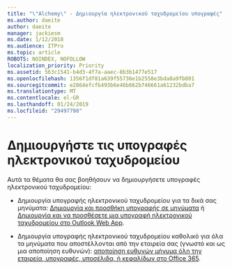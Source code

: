 ```yaml
---
title: "\"Alchemy\" - Δημιουργία ηλεκτρονικού ταχυδρομείου υπογραφές"
ms.author: daeite
author: daeite
manager: jackiesm
ms.date: 1/12/2018
ms.audience: ITPro
ms.topic: article
ROBOTS: NOINDEX, NOFOLLOW
localization_priority: Priority
ms.assetid: 563c1541-b4d3-4f7a-aaec-8b3b1477e517
ms.openlocfilehash: 1356f1df81a639f55736e1b2558e3bda8a9fb801
ms.sourcegitcommit: e2864efcfb493b6e46b662b746661a61232bdba7
ms.translationtype: MT
ms.contentlocale: el-GR
ms.lasthandoff: 01/24/2019
ms.locfileid: "29497798"
---
```

# <a name="create-email-signatures"></a>Δημιουργήστε τις υπογραφές ηλεκτρονικού ταχυδρομείου

Αυτά τα θέματα θα σας βοηθήσουν να δημιουργήσετε υπογραφές ηλεκτρονικού ταχυδρομείου:
  
- Δημιουργία υπογραφής ηλεκτρονικού ταχυδρομείου για τα δικά σας μηνύματα: [Δημιουργία και προσθήκη υπογραφής σε μηνύματα](https://support.office.com/article/8ee5d4f4-68fd-464a-a1c1-0e1c80bb27f2.aspx) ή [Δημιουργία και να προσθέσετε μια υπογραφή ηλεκτρονικού ταχυδρομείου στο Outlook Web App](https://support.office.com/article/0f230564-11b9-4239-83de-f10cbe4dfdfc.aspx).
    
- Δημιουργία υπογραφής ηλεκτρονικού ταχυδρομείου καθολικό για όλα τα μηνύματα που αποστέλλονται από την εταιρεία σας (γνωστό και ως μια αποποίηση ευθυνών): [αποποίηση ευθυνών μήνυμα όλη την εταιρεία, υπογραφές, υποσέλιδα, ή κεφαλίδων στο Office 365](https://go.microsoft.com/fwlink/p/?linkid=391096).
    

